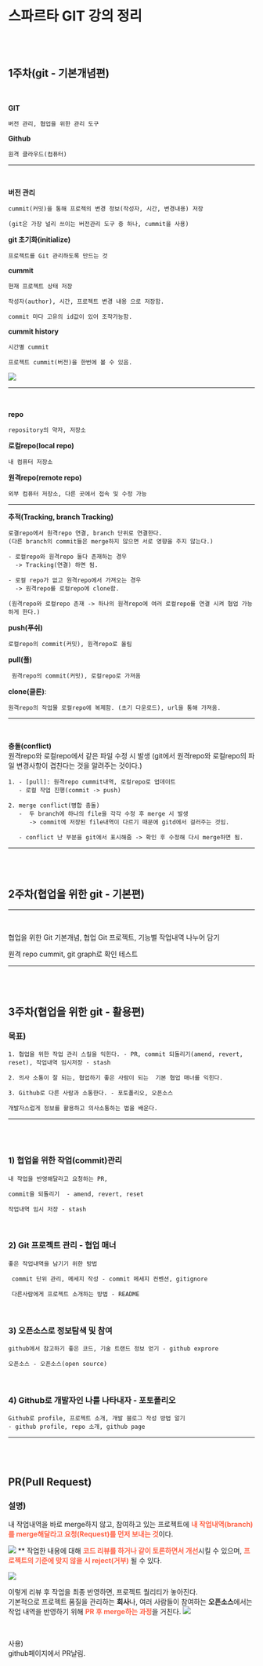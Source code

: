 # 스파르타 GIT 강의 정리
<br/><br/>

## 1주차(git - 기본개념편)

<br/>

**GIT**
    
    버전 관리, 협업을 위한 관리 도구

**Github**
    
    원격 클라우드(컴퓨터)

---
<br/>

**버전 관리**

    cummit(커밋)을 통해 프로젝의 변경 정보(작성자, 시간, 변경내용) 저장

    (git은 가장 널리 쓰이는 버전관리 도구 중 하나, cummit을 사용)

**git 초기화(initialize)**

    프로젝트를 Git 관리하도록 만드는 것

**cummit**

    현재 프로젝트 상태 저장

    작성자(author), 시간, 프로젝트 변경 내용 으로 저장함.

    commit 마다 고유의 id값이 있어 조작가능함.
**cummit history**

    시간별 cummit
    
    프로젝트 cummit(버전)을 한번에 볼 수 있음.
    
![](https://www.notion.so/image/https%3A%2F%2Fs3-us-west-2.amazonaws.com%2Fsecure.notion-static.com%2F6811e22b-8abb-4831-8be8-512a704d5f73%2FUntitled.png?table=block&id=fa0600ad-754d-4e54-ba6a-1a1a3c384d29&spaceId=83c75a39-3aba-4ba4-a792-7aefe4b07895&width=1530&userId=&cache=v2)

------
<br/>

**repo**
    
    repository의 약자, 저장소

**로컬repo(local repo)**
    
    내 컴퓨터 저장소

**원격repo(remote repo)**   
    
    외부 컴퓨터 저장소, 다른 곳에서 접속 및 수정 가능

---

**추적(Tracking, branch Tracking)**
    
    로결repo에서 원격repo 연결, branch 단위로 연결한다. 
    (다른 branch의 commit들은 merge하지 않으면 서로 영향을 주지 않는다.)

    - 로컬repo와 원격repo 둘다 존재하는 경우
      -> Tracking(연결) 하면 됨.

    - 로컬 repo가 없고 원격repo에서 가져오는 경우
      -> 원격repo를 로컬repo에 clone함. 

    (원격repo와 로컬repo 존재 -> 하나의 원격repo에 여러 로컬repo를 연결 시켜 협업 가능하게 한다.)


**push(푸쉬)**
    
    로컬repo의 commit(커밋), 원격repo로 올림


**pull(풀)**
    
     원격repo의 commit(커밋), 로컬repo로 가져옴


**clone(클론)**:

    원격repo의 작업물 로컬repo에 복제함. (초기 다운로드), url을 통해 가져옴.

---
<br/>

**충돌(conflict)**<br>
    원격repo와 로컬repo에서 같은 파일 수정 시 발생
    (git에서 원격repo와 로컬repo의 파일 변경사항이 겹친다는 것을 알려주는 것이다.)

    1. - [pull]: 원격repo cummit내역, 로컬repo로 업데이트
       - 로컬 작업 진행(commit -> push)
    
    2. merge conflict(병합 충돌)
       -  두 branch에 하나의 file을 각각 수정 후 merge 시 발생
          -> commit에 저장된 file내역이 다르기 때문에 gitd에서 걸러주는 것임.

       - conflict 난 부분을 git에서 표시해줌 -> 확인 후 수정해 다시 merge하면 됨.
---
<br/><br/>


## 2주차(협업을 위한 git - 기본편)
---
<br/>

협업을 위한 Git 기본개념, 협업 Git 프로젝트, 기능별 작업내역 나누어 담기

원격 repo cummit, git graph로 확인 테스트

--- 

<br/><br/>

## 3주차(협업을 위한 git - 활용편)

### **목표)**

    1. 협업을 위한 작업 관리 스킬을 익힌다. - PR, commit 되돌리기(amend, revert, reset), 작업내역 임시저장 - stash

    2. 의사 소통이 잘 되는, 협업하기 좋은 사람이 되는  기본 협업 매너를 익힌다.

    3. Github로 다른 사람과 소통한다. - 포토폴리오, 오픈소스

    개발자스럽게 정보를 활용하고 의사소통하는 법을 배운다.

----

<br/><br/>

### 1) 협업을 위한 작업(commit)관리

    내 작업을 반영해달라고 요청하는 PR,

    commit을 되돌리기  - amend, revert, reset

    작업내역 임시 저장 - stash

<br/>

### 2) Git 프로젝트 관리 - 협업 매너

    좋은 작업내역을 남기기 위한 방법

     commit 단위 관리, 메세지 작성 - commit 메세지 컨벤션, gitignore
     
     다른사람에게 프로젝트 소개하는 방법 - README

<br/>

### 3) 오픈소스로 정보탐색 및 참여
    github에서 참고하기 좋은 코드, 기술 트랜드 정보 얻기 - github exprore

    오픈소스 - 오픈소스(open source)

<br/>

### 4) Github로 개발자인 나를 나타내자 - 포토폴리오


    Github로 profile, 프로젝트 소개, 개발 블로그 작성 방법 알기 
    - github profile, repo 소개, github page

---
<br/><br/>


## PR(Pull Request)

### 설명)

내 작업내역을 바로 merge하지 않고, 참여하고 있는 프로젝트에 
<span style="color:tomato">**내 작업내역(branch)를 merge해달라고 요청(Request)를 먼저 보내는 것**</span>이다. 

![](https://www.notion.so/image/https%3A%2F%2Fs3-us-west-2.amazonaws.com%2Fsecure.notion-static.com%2F7d02caad-ce28-4183-abb9-ca675ef3e3b6%2F3week.001.jpeg?table=block&id=cb9f793c-0cc7-4c33-bdc2-b693ef16a09d&spaceId=83c75a39-3aba-4ba4-a792-7aefe4b07895&width=1530&userId=&cache=v2)
**
작업한 내용에 대해 <span style="color:tomato">**코드 리뷰를 하거나 같이 토론하면서 개선**</span>시킬 수 있으며,<span style="color:tomato"> **프로젝트의 기준에 맞지 않을 시 reject(거부)</span>** 될 수 있다.

![](https://www.notion.so/image/https%3A%2F%2Fs3-us-west-2.amazonaws.com%2Fsecure.notion-static.com%2Ff77ad59a-3b71-4ec4-8582-6da031a6322a%2F3week.002.jpeg?table=block&id=0c123841-85c3-4374-9d67-ce87d2cb831a&spaceId=83c75a39-3aba-4ba4-a792-7aefe4b07895&width=1530&userId=&cache=v2)

이렇게 리뷰 후 작업을 최종 반영하면, 프로젝트 퀄리티가 놓아진다.<br>
기본적으로 프로젝트 품질을 관리하는 **회사**나, 여러 사람들이 참여하는 **오픈소스**에서는 작업 내역을 반영하기 위해 <span style="color:tomato">**PR 후 merge하는 과정**</span>을 거친다.
![](https://www.notion.so/image/https%3A%2F%2Fs3-us-west-2.amazonaws.com%2Fsecure.notion-static.com%2F03f8b856-6f99-46da-8435-115ead6c5a3a%2F3week.003.jpeg?table=block&id=40bdb70b-9d05-43e3-9dd5-b2da1bf5efac&spaceId=83c75a39-3aba-4ba4-a792-7aefe4b07895&width=1530&userId=&cache=v2)

<br/>

사용) <br/>
github페이지에서 PR날림.


